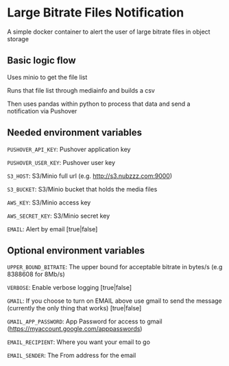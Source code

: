 # Large Bitrate Files Notification

A simple docker container to alert the user of large bitrate files in object storage

## Basic logic flow

Uses minio to get the file list

Runs that file list through mediainfo and builds a csv

Then uses pandas within python to process that data and send a notification via Pushover

## Needed environment variables

`PUSHOVER_API_KEY`: Pushover application key

`PUSHOVER_USER_KEY`: Pushover user key

`S3_HOST`: S3/Minio full url (e.g. http://s3.nubzzz.com:9000)

`S3_BUCKET`: S3/Minio bucket that holds the media files

`AWS_KEY`: S3/Minio access key

`AWS_SECRET_KEY`: S3/Minio secret key

`EMAIL`: Alert by email [true|false]

## Optional environment variables

`UPPER_BOUND_BITRATE`: The upper bound for acceptable bitrate in bytes/s (e.g 8388608 for 8Mb/s)

`VERBOSE`: Enable verbose logging [true|false]

`GMAIL`: If you choose to turn on EMAIL above use gmail to send the message (currently the only thing that works) [true|false]

`GMAIL_APP_PASSWORD`: App Password for access to gmail (https://myaccount.google.com/apppasswords)

`EMAIL_RECIPIENT`: Where you want your email to go

`EMAIL_SENDER`: The From address for the email
